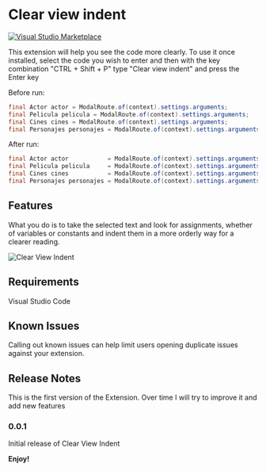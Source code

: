 # Clear view indent

[![Visual Studio Marketplace](https://vsmarketplacebadge.apphb.com/installs-short/MartinLaRegina.clear-view-indent.svg?style=flat-square)](https://marketplace.visualstudio.com/items?itemName=MartinLaRegina.clear-view-indent)

This extension will help you see the code more clearly.
To use it once installed, select the code you wish to enter and then with the key combination "CTRL + Shift + P" type "Clear view indent" and press the Enter key

Before run:
```Java
final Actor actor = ModalRoute.of(context).settings.arguments;
final Pelicula pelicula = ModalRoute.of(context).settings.arguments;
final Cines cines = ModalRoute.of(context).settings.arguments;
final Personajes personajes = ModalRoute.of(context).settings.arguments;
```

After run:
```Java
final Actor actor           = ModalRoute.of(context).settings.arguments;
final Pelicula pelicula     = ModalRoute.of(context).settings.arguments;
final Cines cines           = ModalRoute.of(context).settings.arguments;
final Personajes personajes = ModalRoute.of(context).settings.arguments;
```

## Features

What you do is to take the selected text and look for assignments, whether of variables or constants and indent them in a more orderly way for a clearer reading.

![Clear View Indent](https://bitbucket.org/laregina/clear-view-indent/raw/845b2b603199bdecc601dbb6eb750bd7942fffe6/clear-view-indent.gif)

## Requirements

Visual Studio Code

## Known Issues

Calling out known issues can help limit users opening duplicate issues against your extension.

## Release Notes

This is the first version of the Extension. Over time I will try to improve it and add new features

### 0.0.1

Initial release of Clear View Indent

**Enjoy!**
